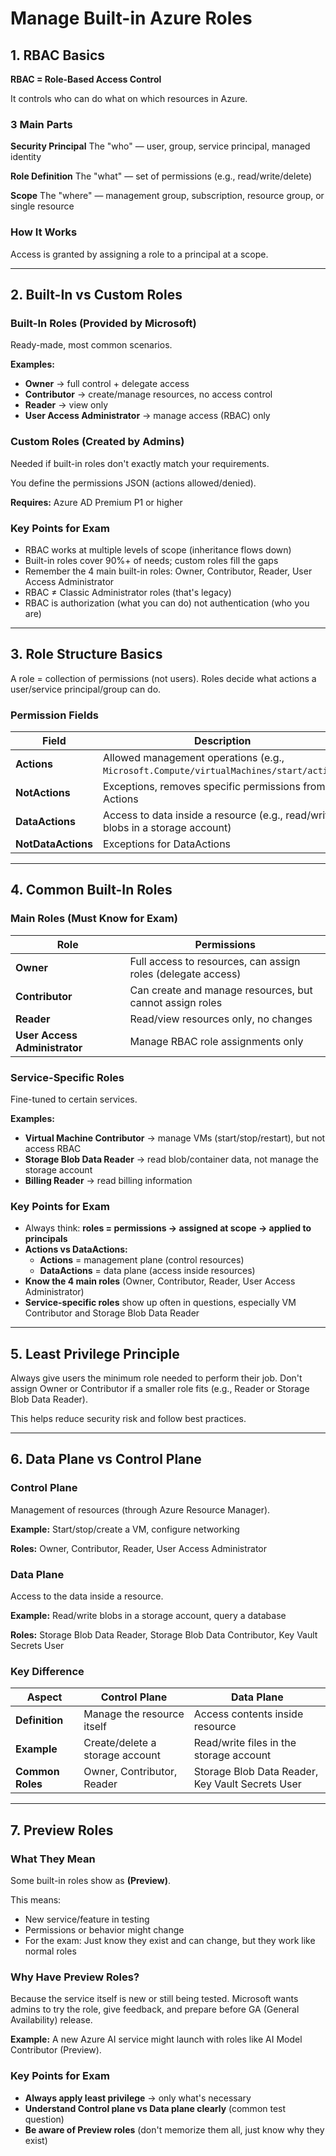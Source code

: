 # Manage Built-in Azure Roles

## 1. RBAC Basics

**RBAC = Role-Based Access Control**

It controls who can do what on which resources in Azure.

### 3 Main Parts

**Security Principal**
The "who" — user, group, service principal, managed identity

**Role Definition**
The "what" — set of permissions (e.g., read/write/delete)

**Scope**
The "where" — management group, subscription, resource group, or single resource

### How It Works

Access is granted by assigning a role to a principal at a scope.

---

## 2. Built-In vs Custom Roles

### Built-In Roles (Provided by Microsoft)

Ready-made, most common scenarios.

**Examples:**
- **Owner** → full control + delegate access
- **Contributor** → create/manage resources, no access control
- **Reader** → view only
- **User Access Administrator** → manage access (RBAC) only

### Custom Roles (Created by Admins)

Needed if built-in roles don't exactly match your requirements.

You define the permissions JSON (actions allowed/denied).

**Requires:** Azure AD Premium P1 or higher

### Key Points for Exam

- RBAC works at multiple levels of scope (inheritance flows down)
- Built-in roles cover 90%+ of needs; custom roles fill the gaps
- Remember the 4 main built-in roles: Owner, Contributor, Reader, User Access Administrator
- RBAC ≠ Classic Administrator roles (that's legacy)
- RBAC is authorization (what you can do) not authentication (who you are)

---

## 3. Role Structure Basics

A role = collection of permissions (not users). Roles decide what actions a user/service principal/group can do.

### Permission Fields

| Field | Description |
|-------|-------------|
| **Actions** | Allowed management operations (e.g., `Microsoft.Compute/virtualMachines/start/action`) |
| **NotActions** | Exceptions, removes specific permissions from Actions |
| **DataActions** | Access to data inside a resource (e.g., read/write blobs in a storage account) |
| **NotDataActions** | Exceptions for DataActions |

---

## 4. Common Built-In Roles

### Main Roles (Must Know for Exam)

| Role | Permissions |
|------|-------------|
| **Owner** | Full access to resources, can assign roles (delegate access) |
| **Contributor** | Can create and manage resources, but cannot assign roles |
| **Reader** | Read/view resources only, no changes |
| **User Access Administrator** | Manage RBAC role assignments only |

### Service-Specific Roles

Fine-tuned to certain services.

**Examples:**
- **Virtual Machine Contributor** → manage VMs (start/stop/restart), but not access RBAC
- **Storage Blob Data Reader** → read blob/container data, not manage the storage account
- **Billing Reader** → read billing information

### Key Points for Exam

- Always think: **roles = permissions → assigned at scope → applied to principals**
- **Actions vs DataActions:**
  - **Actions** = management plane (control resources)
  - **DataActions** = data plane (access inside resources)
- **Know the 4 main roles** (Owner, Contributor, Reader, User Access Administrator)
- **Service-specific roles** show up often in questions, especially VM Contributor and Storage Blob Data Reader

---

## 5. Least Privilege Principle

Always give users the minimum role needed to perform their job. Don't assign Owner or Contributor if a smaller role fits (e.g., Reader or Storage Blob Data Reader).

This helps reduce security risk and follow best practices.

---

## 6. Data Plane vs Control Plane

### Control Plane

Management of resources (through Azure Resource Manager).

**Example:** Start/stop/create a VM, configure networking

**Roles:** Owner, Contributor, Reader, User Access Administrator

### Data Plane

Access to the data inside a resource.

**Example:** Read/write blobs in a storage account, query a database

**Roles:** Storage Blob Data Reader, Storage Blob Data Contributor, Key Vault Secrets User

### Key Difference

| Aspect | Control Plane | Data Plane |
|--------|---------------|-----------|
| **Definition** | Manage the resource itself | Access contents inside resource |
| **Example** | Create/delete a storage account | Read/write files in the storage account |
| **Common Roles** | Owner, Contributor, Reader | Storage Blob Data Reader, Key Vault Secrets User |

---

## 7. Preview Roles

### What They Mean

Some built-in roles show as **(Preview)**.

This means:
- New service/feature in testing
- Permissions or behavior might change
- For the exam: Just know they exist and can change, but they work like normal roles

### Why Have Preview Roles?

Because the service itself is new or still being tested. Microsoft wants admins to try the role, give feedback, and prepare before GA (General Availability) release.

**Example:**
A new Azure AI service might launch with roles like AI Model Contributor (Preview).

### Key Points for Exam

- **Always apply least privilege** → only what's necessary
- **Understand Control plane vs Data plane clearly** (common test question)
- **Be aware of Preview roles** (don't memorize them all, just know why they exist)